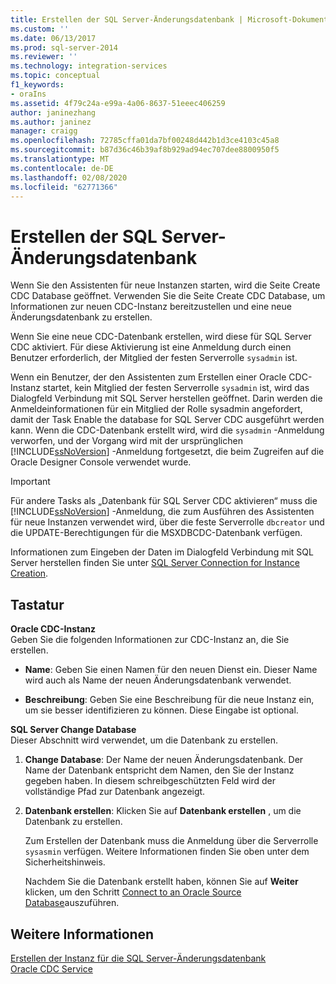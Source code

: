 ```yaml
---
title: Erstellen der SQL Server-Änderungsdatenbank | Microsoft-Dokumentation
ms.custom: ''
ms.date: 06/13/2017
ms.prod: sql-server-2014
ms.reviewer: ''
ms.technology: integration-services
ms.topic: conceptual
f1_keywords:
- oraIns
ms.assetid: 4f79c24a-e99a-4a06-8637-51eeec406259
author: janinezhang
ms.author: janinez
manager: craigg
ms.openlocfilehash: 72785cffa01da7bf00248d442b1d3ce4103c45a8
ms.sourcegitcommit: b87d36c46b39af8b929ad94ec707dee8800950f5
ms.translationtype: MT
ms.contentlocale: de-DE
ms.lasthandoff: 02/08/2020
ms.locfileid: "62771366"
---
```

# <a name="create-the-sql-server-change-database"></a>Erstellen der SQL Server-Änderungsdatenbank
  Wenn Sie den Assistenten für neue Instanzen starten, wird die Seite Create CDC Database geöffnet. Verwenden Sie die Seite Create CDC Database, um Informationen zur neuen CDC-Instanz bereitzustellen und eine neue Änderungsdatenbank zu erstellen.  
  
 Wenn Sie eine neue CDC-Datenbank erstellen, wird diese für SQL Server CDC aktiviert. Für diese Aktivierung ist eine Anmeldung durch einen Benutzer erforderlich, der Mitglied der festen Serverrolle `sysadmin` ist.  
  
 Wenn ein Benutzer, der den Assistenten zum Erstellen einer Oracle CDC-Instanz startet, kein Mitglied der festen Serverrolle `sysadmin` ist, wird das Dialogfeld Verbindung mit SQL Server herstellen geöffnet. Darin werden die Anmeldeinformationen für ein Mitglied der Rolle sysadmin angefordert, damit der Task Enable the database for SQL Server CDC ausgeführt werden kann. Wenn die CDC-Datenbank erstellt wird, wird die `sysadmin` -Anmeldung verworfen, und der Vorgang wird mit der ursprünglichen [!INCLUDE[ssNoVersion](../../includes/ssnoversion-md.md)] -Anmeldung fortgesetzt, die beim Zugreifen auf die Oracle Designer Console verwendet wurde.  
  
> [!IMPORTANT]  
>  Für andere Tasks als „Datenbank für SQL Server CDC aktivieren“ muss die [!INCLUDE[ssNoVersion](../../includes/ssnoversion-md.md)] -Anmeldung, die zum Ausführen des Assistenten für neue Instanzen verwendet wird, über die feste Serverrolle `dbcreator` und die UPDATE-Berechtigungen für die MSXDBCDC-Datenbank verfügen.  
  
 Informationen zum Eingeben der Daten im Dialogfeld Verbindung mit SQL Server herstellen finden Sie unter [SQL Server Connection for Instance Creation](sql-server-connection-for-instance-creation.md).  
  
## <a name="options"></a>Tastatur  
 **Oracle CDC-Instanz**  
 Geben Sie die folgenden Informationen zur CDC-Instanz an, die Sie erstellen.  
  
-   **Name**: Geben Sie einen Namen für den neuen Dienst ein. Dieser Name wird auch als Name der neuen Änderungsdatenbank verwendet.  
  
-   **Beschreibung**: Geben Sie eine Beschreibung für die neue Instanz ein, um sie besser identifizieren zu können. Diese Eingabe ist optional.  
  
 **SQL Server Change Database**  
 Dieser Abschnitt wird verwendet, um die Datenbank zu erstellen.  
  
1.  **Change Database**: Der Name der neuen Änderungsdatenbank. Der Name der Datenbank entspricht dem Namen, den Sie der Instanz gegeben haben. In diesem schreibgeschützten Feld wird der vollständige Pfad zur Datenbank angezeigt.  
  
2.  **Datenbank erstellen**: Klicken Sie auf **Datenbank erstellen** , um die Datenbank zu erstellen.  
  
     Zum Erstellen der Datenbank muss die Anmeldung über die Serverrolle `sysasmin` verfügen. Weitere Informationen finden Sie oben unter dem Sicherheitshinweis.  
  
     Nachdem Sie die Datenbank erstellt haben, können Sie auf **Weiter** klicken, um den Schritt [Connect to an Oracle Source Database](connect-to-an-oracle-source-database.md)auszuführen.  
  
## <a name="see-also"></a>Weitere Informationen  
 [Erstellen der Instanz für die SQL Server-Änderungsdatenbank](how-to-create-the-sql-server-change-database-instance.md)   
 [Oracle CDC Service](the-oracle-cdc-service.md)  
  
  

